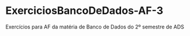 # ExerciciosBancoDeDados-AF-3
Exercícios para AF da matéria de Banco de Dados do 2º semestre de ADS
